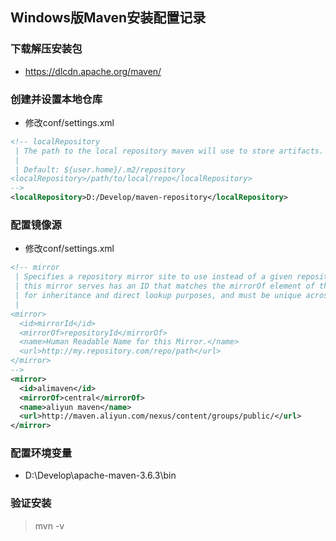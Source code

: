 

## **Windows版Maven安装配置记录**

### 下载解压安装包

- https://dlcdn.apache.org/maven/

### 创建并设置本地仓库

- 修改conf/settings.xml

```xml
<!-- localRepository
 | The path to the local repository maven will use to store artifacts.
 |
 | Default: ${user.home}/.m2/repository
<localRepository>/path/to/local/repo</localRepository>
-->
<localRepository>D:/Develop/maven-repository</localRepository>
```

### 配置镜像源

- 修改conf/settings.xml

```xml
<!-- mirror
 | Specifies a repository mirror site to use instead of a given repository. The repository that
 | this mirror serves has an ID that matches the mirrorOf element of this mirror. IDs are used
 | for inheritance and direct lookup purposes, and must be unique across the set of mirrors.
 |
<mirror>
  <id>mirrorId</id>
  <mirrorOf>repositoryId</mirrorOf>
  <name>Human Readable Name for this Mirror.</name>
  <url>http://my.repository.com/repo/path</url>
</mirror>
-->
<mirror>
  <id>alimaven</id>
  <mirrorOf>central</mirrorOf>
  <name>aliyun maven</name>
  <url>http://maven.aliyun.com/nexus/content/groups/public/</url>
</mirror>
```

### 配置环境变量

- D:\Develop\apache-maven-3.6.3\bin

### 验证安装


> mvn -v
